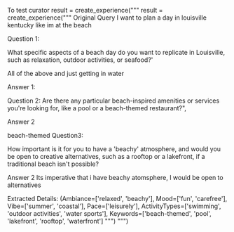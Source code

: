 To test curator
result = create_experience(""" 
result = create_experience(""" 
Original Query
I want to plan a day in louisville kentucky like im at the beach

Question 1:

What specific aspects of a beach day do you want to replicate in Louisville, such as 
relaxation, outdoor activities, or seafood?'

All of the above and just getting in water

Answer 1:

Question 2:
Are there any particular beach-inspired amenities or services you're looking for, like a 
pool or a beach-themed restaurant?", 


Answer 2

beach-themed
Question3:

How important is it for you to have a 'beachy' atmosphere, and would you be open to 
creative alternatives, such as a rooftop or a lakefront, if a traditional beach isn't possible?

Answer 2
Its imperative that i have beachy atomsphere, I would be open to alternatives

Extracted Details:
(Ambiance=['relaxed', 'beachy'], Mood=['fun', 'carefree'], Vibe=['summer', 'coastal'],
Pace=['leisurely'],
ActivityTypes=['swimming', 'outdoor activities', 'water sports'],
Keywords=['beach-themed', 'pool', 'lakefront', 'rooftop', 'waterfront']
""")
""")